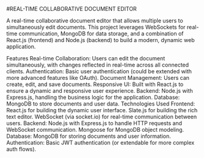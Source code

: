 #REAL-TIME COLLABORATIVE DOCUMENT EDITOR

A real-time collaborative document editor that allows multiple users to simultaneously edit documents. This project leverages WebSockets for real-time communication, MongoDB for data storage, and a combination of React.js (frontend) and Node.js (backend) to build a modern, dynamic web application.

Features
Real-time Collaboration: Users can edit the document simultaneously, with changes reflected in real-time across all connected clients.
Authentication: Basic user authentication (could be extended with more advanced features like OAuth).
Document Management: Users can create, edit, and save documents.
Responsive UI: Built with React.js to ensure a dynamic and responsive user experience.
Backend: Node.js with Express.js, handling the business logic for the application.
Database: MongoDB to store documents and user data.
Technologies Used
Frontend:
React.js for building the dynamic user interface.
Slate.js for building the rich text editor.
WebSocket (via socket.io) for real-time communication between users.
Backend:
Node.js with Express.js to handle HTTP requests and WebSocket communication.
Mongoose for MongoDB object modeling.
Database:
MongoDB for storing documents and user information.
Authentication: Basic JWT authentication (or extendable for more complex auth flows).
